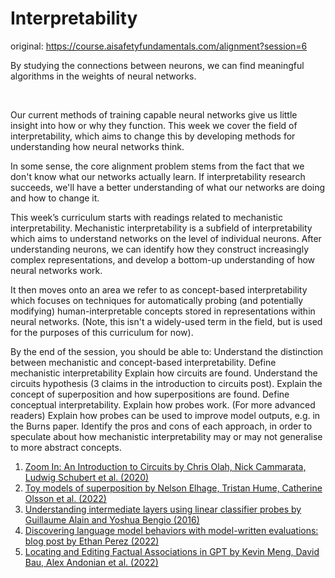 # Interpretability

original: https://course.aisafetyfundamentals.com/alignment?session=6

By studying the connections between neurons, we can find meaningful algorithms in the weights of neural networks.

​

Our current methods of training capable neural networks give us little insight into how or why they function. This week we cover the field of interpretability, which aims to change this by developing methods for understanding how neural networks think.

In some sense, the core alignment problem stems from the fact that we don't know what our networks actually learn. If interpretability research succeeds, we'll have a better understanding of what our networks are doing and how to change it.

This week’s curriculum starts with readings related to mechanistic interpretability. Mechanistic interpretability is a subfield of interpretability which aims to understand networks on the level of individual neurons. After understanding neurons, we can identify how they construct increasingly complex representations, and develop a bottom-up understanding of how neural networks work.

It then moves onto an area we refer to as concept-based interpretability which focuses on techniques for automatically probing (and potentially modifying) human-interpretable concepts stored in representations within neural networks. (Note, this isn't a widely-used term in the field, but is used for the purposes of this curriculum for now).

By the end of the session, you should be able to:
Understand the distinction between mechanistic and concept-based interpretability.
Define mechanistic interpretability
Explain how circuits are found.
Understand the circuits hypothesis (3 claims in the introduction to circuits post).
Explain the concept of superposition and how superpositions are found.
Define conceptual interpretability.
Explain how probes work.
(For more advanced readers) Explain how probes can be used to improve model outputs, e.g. in the Burns paper.
Identify the pros and cons of each approach, in order to speculate about how mechanistic interpretability may or may not generalise to more abstract concepts.

1. [Zoom In: An Introduction to Circuits by Chris Olah, Nick Cammarata, Ludwig Schubert et al. (2020)](https://distill.pub/2020/circuits/zoom-in/)
2. [Toy models of superposition by Nelson Elhage, Tristan Hume, Catherine Olsson et al. (2022)](https://transformer-circuits.pub/2022/toy_model/index.html)
3. [Understanding intermediate layers using linear classifier probes by Guillaume Alain and Yoshua Bengio (2016)](https://arxiv.org/abs/1610.01644)
4. [Discovering language model behaviors with model-written evaluations: blog post by Ethan Perez (2022)](https://www.alignmentforum.org/posts/yRAo2KEGWenKYZG9K/discovering-language-model-behaviors-with-model-written)
5. [Locating and Editing Factual Associations in GPT by Kevin Meng, David Bau, Alex Andonian et al. (2022)](https://rome.baulab.info/)
